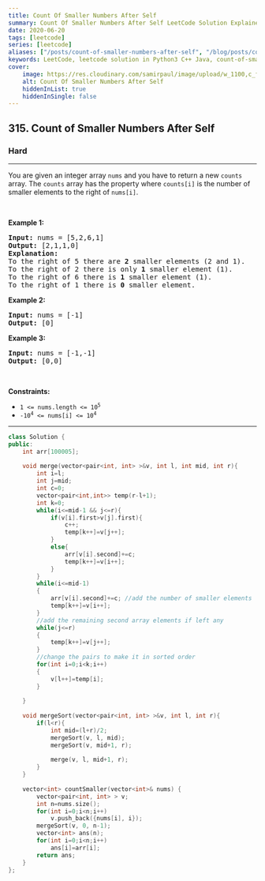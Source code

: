 ```yaml
---
title: Count Of Smaller Numbers After Self
summary: Count Of Smaller Numbers After Self LeetCode Solution Explained
date: 2020-06-20
tags: [leetcode]
series: [leetcode]
aliases: ["/posts/count-of-smaller-numbers-after-self", "/blog/posts/count-of-smaller-numbers-after-self", "/count-of-smaller-numbers-after-self"]
keywords: LeetCode, leetcode solution in Python3 C++ Java, count-of-smaller-numbers-after-self solution
cover:
    image: https://res.cloudinary.com/samirpaul/image/upload/w_1100,c_fit,co_rgb:FFFFFF,l_text:Arial_70_bold:Count Of Smaller Numbers After Self/problem-solving.webp
    alt: Count Of Smaller Numbers After Self
    hiddenInList: true
    hiddenInSingle: false
---
```



<h2>315. Count of Smaller Numbers After Self</h2><h3>Hard</h3><hr><div><p>You are given an integer array <code>nums</code> and you have to return a new <code>counts</code> array. The <code>counts</code> array has the property where <code>counts[i]</code> is the number of smaller elements to the right of <code>nums[i]</code>.</p>

<p>&nbsp;</p>
<p><strong>Example 1:</strong></p>

<pre><strong>Input:</strong> nums = [5,2,6,1]
<strong>Output:</strong> [2,1,1,0]
<strong>Explanation:</strong>
To the right of 5 there are <b>2</b> smaller elements (2 and 1).
To the right of 2 there is only <b>1</b> smaller element (1).
To the right of 6 there is <b>1</b> smaller element (1).
To the right of 1 there is <b>0</b> smaller element.
</pre>

<p><strong>Example 2:</strong></p>

<pre><strong>Input:</strong> nums = [-1]
<strong>Output:</strong> [0]
</pre>

<p><strong>Example 3:</strong></p>

<pre><strong>Input:</strong> nums = [-1,-1]
<strong>Output:</strong> [0,0]
</pre>

<p>&nbsp;</p>
<p><strong>Constraints:</strong></p>

<ul>
	<li><code>1 &lt;= nums.length &lt;= 10<sup>5</sup></code></li>
	<li><code>-10<sup>4</sup> &lt;= nums[i] &lt;= 10<sup>4</sup></code></li>
</ul>
</div>

---




```cpp
class Solution {
public:
    int arr[100005];
    
    void merge(vector<pair<int, int> >&v, int l, int mid, int r){
        int i=l;
        int j=mid;
        int c=0;
        vector<pair<int,int>> temp(r-l+1);
        int k=0;
        while(i<=mid-1 && j<=r){
            if(v[i].first>v[j].first){
                c++;
                temp[k++]=v[j++];
            }
            else{
                arr[v[i].second]+=c;
                temp[k++]=v[i++];
            }
        }
        while(i<=mid-1)
        {
            arr[v[i].second]+=c; //add the number of smaller elements
            temp[k++]=v[i++]; 
        }
        //add the remaining second array elements if left any
        while(j<=r)
        {
            temp[k++]=v[j++];
        }
        //change the pairs to make it in sorted order 
        for(int i=0;i<k;i++)
        {
            v[l++]=temp[i];
        }
        
    }
    
    void mergeSort(vector<pair<int, int> >&v, int l, int r){
        if(l<r){
            int mid=(l+r)/2;
            mergeSort(v, l, mid);
            mergeSort(v, mid+1, r);
            
            merge(v, l, mid+1, r);
        }
    }
    
    vector<int> countSmaller(vector<int>& nums) {
        vector<pair<int, int> > v;
        int n=nums.size();
        for(int i=0;i<n;i++)
            v.push_back({nums[i], i});
        mergeSort(v, 0, n-1);
        vector<int> ans(n);
        for(int i=0;i<n;i++)
            ans[i]=arr[i];
        return ans;
    }
};
```
